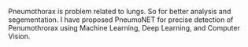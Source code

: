 Pneumothorax is problem related to lungs. So for better analysis and segementation.
I have proposed PneumoNET for precise detection of Penumothrorax using Machine Learning, Deep Learning, and Computer Vision.
